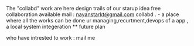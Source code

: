 The "collabd" work are here 
design trails of our starup idea 
free collaboration available 
mail : nayanstarkt@gmail.com 
collabd . - a place where all the works can be done ur managing,recurtment,devops of a app , a local system integeration ** future plan 

who have intrested to work : mail me 
